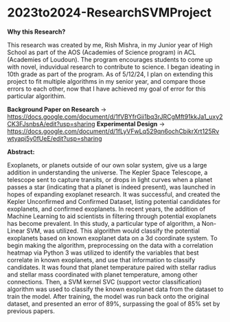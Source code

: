 # 2023to2024-ResearchSVMProject

**Why this Research?**

This research was created by me, Rish Mishra, in my Junior year of High School as part of the AOS (Academies of Science program) in ACL (Academies of Loudoun). The program encourages students to come up with novel, induvidual research to contribute to science. I began ideating in 10th grade as part of the program. As of 5/12/24, I plan on extending this project to fit multiple algorithms in my senior year, and compare those errors to each other, now that I have achieved my goal of error for this particular algorithim. 

**Background Paper on Research** → https://docs.google.com/document/d/1fVBYfrGii1bq3rJRCgMft91kkJa1_uxy2CK3FJsnbsA/edit?usp=sharing
**Experimental Design** → https://docs.google.com/document/d/1fLyVFwLq529qn6ochCbikrXrt125Rvwtyapj5y0fUeE/edit?usp=sharing

**Abstract:**

Exoplanets, or planets outside of our own solar system, give us a large addition in understanding the universe. The Kepler Space Telescope, a telescope sent to capture transits, or drops in light curves when a planet passes a star (indicating that a planet is indeed present), was launched in hopes of expanding exoplanet research. It was successful, and created the Kepler Unconfirmed and Confirmed Dataset, listing potential candidates for exoplanets, and confirmed exoplanets. In recent years, the addition of Machine Learning to aid scientists in filtering through potential exoplanets has become prevalent. In this study, a particular type of algorithm, a Non-Linear SVM, was utilized. This algorithm would classify the potential exoplanets based on known exoplanet data on a 3d coordinate system. To begin making the algorithm, preprocessing on the data with a correlation heatmap via Python 3 was utilized to identify the variables that best correlate in known exoplanets, and use that information to classify candidates. It was found that planet temperature paired with stellar radius and stellar mass coordinated with planet temperature, among other connections. Then, a SVM kernel SVC (support vector classification) algorithm was used to classify the known exoplanet data from the dataset to train the model. After training, the model was run back onto the original dataset, and presented an error of 89%, surpassing the goal of 85% set by previous papers.
